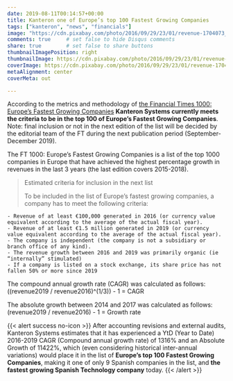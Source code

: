 ```yaml
---
date: 2019-08-11T00:14:57+00:00
title: Kanteron one of Europe’s top 100 Fastest Growing Companies
tags: ["kanteron", "news", "financials"]
image: "https://cdn.pixabay.com/photo/2016/09/29/23/01/revenue-1704073_960_720.png"
comments: true     # set false to hide Disqus comments  
share: true        # set false to share buttons
thumbnailImagePosition: right
thumbnailImage: https://cdn.pixabay.com/photo/2016/09/29/23/01/revenue-1704073_960_720.png
coverImage: https://cdn.pixabay.com/photo/2016/09/29/23/01/revenue-1704073_960_720.png
metaAlignment: center
coverMeta: out

---
```


According to the metrics and methodology of [the Financial Times 1000: Europe’s Fastest Growing Companies](https://www.ft.com/content/238174d2-3139-11e9-8744-e7016697f225) **Kanteron Systems currently meets the criteria to be in the top 100 of Europe’s Fastest Growing Companies**. Note: final inclusion or not in the next edition of the list will be decided by the editorial team of the FT during the next publication period (September-December 2019).

<!--more-->

The FT 1000: Europe’s Fastest Growing Companies is a list of the top 1000 companies in Europe that have achieved the highest percentage growth in revenues in the last 3 years (the last edition covers 2015-2018).

> Estimated criteria for inclusion in the next list
>
> To be included in the list of Europe’s fastest growing companies, a company has to meet the following criteria:
>
    - Revenue of at least €100,000 generated in 2016 (or currency value equivalent according to the average of the actual fiscal year).
    - Revenue of at least €1.5 million generated in 2019 (or currency value equivalent according to the average of the actual fiscal year).
    - The company is independent (the company is not a subsidiary or branch office of any kind).
    - The revenue growth between 2016 and 2019 was primarily organic (ie “internally” stimulated)
    - If a company is listed on a stock exchange, its share price has not fallen 50% or more since 2019

>
The compound annual growth rate (CAGR) was calculated as follows:
((revenue2019 / revenue2016)^(1/3)) - 1 = CAGR
>
The absolute growth between 2014 and 2017 was calculated as follows:
(revenue2019 / revenue2016) - 1 = Growth rate

{{< alert success no-icon >}}
After accounting revisions and external audits, Kanteron Systems estimates that it has experienced a YtD (Year to Date) 2016-2019 CAGR (Compound annual growth rate) of 1316% and an Absolute Growth of 11422%, which (even considering historical inter-annual variations) would place it in the list of **Europe’s top 100 Fastest Growing Companies**, making it one of only 9 Spanish companies in the list, and **the fastest growing Spanish Technology company** today.
{{< /alert >}}
